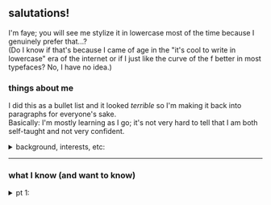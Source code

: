## salutations!

I'm faye; you will see me stylize it in lowercase most of the time because I genuinely prefer that...?  
(Do I know if that's because I came of age in the "it's cool to write in lowercase" era of the internet or if I just like the curve of the f better in most typefaces? No, I have no idea.)   

### things about me 
I did this as a bullet list and it looked *terrible* so I'm making it back into paragraphs for everyone's sake.   
Basically: I'm mostly learning as I go; it's not very hard to tell that I am both self-taught and not very confident.   
<details><summary> background, interests, etc:</summary> 
**Quick origin story**: I taught myself some (now incredibly weird to think about) coding and layout design from ... being a tween on the internet in the LJ/MySpace days, and then an internship and a few specific projects convinced me after nearly an entire English major that I enjoyed the combo of tech and graphic design that was web design in the *mumblemumbleaughts* enough to want to try to take a separate certificate.

I was neither in a good place back then or the most motivated, so, shocker, this **did not** get me a fantastic new frontend career. It **did** get me some useful skills and an iMac that lasted about a decade, and I also got some experience freelancing for friends and so on that sort of punted my day jobs into tech-adjacent stuff, which has been interesting and wildly all over the place in terms of what I do. 

**Anyway:** I've never stopped being interested or trying to learn things! Mostly from free courses on the internet or squinting a lot at other people's code. Documentation is my friend :D :D  

I enjoy that Github really leans on MAKE A DAMN README and I love the open source ideology, and I keep trying to save things to spruce up my Obsidian; so I figured I'd make an account and play around.

### more fun than that: 
I also write 🖥, play ttrpgs 🎲 (and ~~tt~~rpgs📄), read a lot of articles📰... lose a lot of bookmarks📌...  
I like to draw and make 3-D art but I've kind of accepted that I'm not great at it. Still, I do want to practice more.  
I have ADHD that impressed the neuropsych examiner; also epilepsy and migraines, basically fυсκ<sup>\*</sup> my brain.  

**\*** <sub>I was trying to censor myself without censoring myself there, but never do that for any real length of time.  
The unicode, I mean. Please don't do it for fancy display names and stuff. Screen readers can't figure it out, and it's not really...cool to use characters from other languages to look like English. I know literally everyone on earth does it. It's still not great.</sub>

Ahem. One of my other passions is championing disability rights! In life, in code, and in writing/roleplay. 

### Back to work!
To pay the rent I'm currently working freelance/contract as a (they don't usually SAY this, but it totally is) reinforcement learning specialist for LLMs and the like. 
....But it's way funnier to say *I gaslight AIs* which is not ...*not* true, depending on what project I'm working on.</details>

--- 

### what I know (and want to know)
<details><summary> pt 1:</summary> 

## languages  
### markups  
- Markdown ✔ (esp the Obsidian flavor, but I use it for my job, too, so)    
- HTML and XHTML: ✔     
	- legitimate question: does anyone even *use* XHTML? I remember when I was first learning web design the course instructor was very *this is the future* yeah nah     
- Wikitext of various flavors ✔     
- CSS ❓    
	- let's call this "four years of high school spanish" fluency: can read, can write\[make adjustments to existing CSS or use reference to compose], speaking\[ie writing from scratch or memory]... not so much    
	- I'm currently trying to learn this more fl     
- JSON ✔     
	- pranked myself on this one since last time: it comes in handy at work so i'm definitely good with it.
		- it feels like cheating in much the way XML (see below) does to me, but i'm starting to think that's actually just "codes with not a lot of predefined variables/keys/etc" to someone who started on html, which is nothing but a big dictionary. 
 	~~i think this is the "where's the bathroom / i speak english" level of dropped-in immersion~~

<sup>(also, XML: which I also use at work, but I feel like XML is kind of cheater markup if you're the one defining the tags. Yes, I can follow my own rules in such a way that a computer knows the difference between two things, I guess? Which is, I guess, sort of all code is, but. It's like saying I speak my own conlang well. Yes, it has phonemes and grammatical structures I didn't invent but I didn't have to learn it.)</sup>     
  
### programming  
- SQL ✔ just basics, but i have a shiny certificate and all that  
	- my household got into an es-cue-ell vs sequel argument (I say S Q L) before I even knew that was a thing and then we hit Wikipedia  
	- I enjoy the reason it's historically referred to as "Sequel". I still say SQL.     
		- So how do *you* say it?  
- Python 📚 currently learning  
- JavaScript's my ~~next one~~ *oops apparently I'm at least teaching myself JS at a basic level because I got too interested in integrating Spotify in a new way and now I have a slow-burning project idea* 
	- Tho *tech*nically since I'm using the Obsidian Dataview plugin, and some others, I'm getting a crashcourse in Javascript here and there      
		- (and also DQL and whatever other -QLs people choose to use; plus some Handlebar/Moustache/etc.  
		- SQL made adapting to all other query languages pretty easy: do recommend)  

### uh, spoken?  (in which I'm being silly)   
- ASL 📚 currently learning
	- and would love love love anyone to sign with! HMU!   
- English ✔ born into this bizarre language  
- Spanish ❓ in the exact way mentioned in the CSS section  
	- somehow, I managed to translate *Don Quixote* into English in HS but can't have a fluent conversation?!  
	- I can eavesdrop pretty accurately though so maybe it's just confidence  
- French ❓ more recently studied and therefore slightly better pronounced, but with a smaller vocabulary  
	- I would really like to master French tbh
 	- weird but true: if you have trouble with your Rs in English as a little kid, maybe you will do better with French Rs: I do!
- Welsh  ⁉
	- keep trying to learn it, I love it, I love the history, have never committed well enough.
 	- this is not a romance language. OR a germanic language. and that's beautiful. but DAMN.   
- German ❌  
	- ...tbf I retained a great grasp on the *theory* of German, but I doubt I could remember much vocab.  
		- if you are seriously depressed, have weirdly escalating epilepsy, and undiagnosed (not that I ...knew) ADHD: take a year off  
- not a spoken language but I'm also learning Morse Code! for funsies! will probably *never* master that one  
- I can read music fluently??   
</details>
